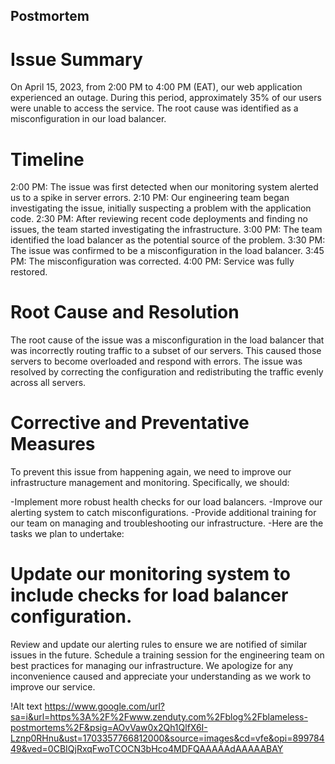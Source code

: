 ## Postmortem
# Issue Summary
On April 15, 2023, from 2:00 PM to 4:00 PM (EAT), our web application experienced an outage. During this period, approximately 35% of our users were unable to access the service. The root cause was identified as a misconfiguration in our load balancer.

# Timeline
2:00 PM: The issue was first detected when our monitoring system alerted us to a spike in server errors.
2:10 PM: Our engineering team began investigating the issue, initially suspecting a problem with the application code.
2:30 PM: After reviewing recent code deployments and finding no issues, the team started investigating the infrastructure.
3:00 PM: The team identified the load balancer as the potential source of the problem.
3:30 PM: The issue was confirmed to be a misconfiguration in the load balancer.
3:45 PM: The misconfiguration was corrected.
4:00 PM: Service was fully restored.

# Root Cause and Resolution
The root cause of the issue was a misconfiguration in the load balancer that was incorrectly routing traffic to a subset of our servers. This caused those servers to become overloaded and respond with errors. The issue was resolved by correcting the configuration and redistributing the traffic evenly across all servers.

# Corrective and Preventative Measures
To prevent this issue from happening again, we need to improve our infrastructure management and monitoring. Specifically, we should:

  -Implement more robust health checks for our load balancers.
  -Improve our alerting system to catch misconfigurations.
  -Provide additional training for our team on managing and troubleshooting our infrastructure.
  -Here are the tasks we plan to undertake:

# Update our monitoring system to include checks for load balancer configuration.
Review and update our alerting rules to ensure we are notified of similar issues in the future.
Schedule a training session for the engineering team on best practices for managing our infrastructure.
We apologize for any inconvenience caused and appreciate your understanding as we work to improve our service.

!Alt text https://www.google.com/url?sa=i&url=https%3A%2F%2Fwww.zenduty.com%2Fblog%2Fblameless-postmortems%2F&psig=AOvVaw0x2Qh1QlfX6I-Lznp0RHnu&ust=1703357766812000&source=images&cd=vfe&opi=89978449&ved=0CBIQjRxqFwoTCOCN3bHco4MDFQAAAAAdAAAAABAY
